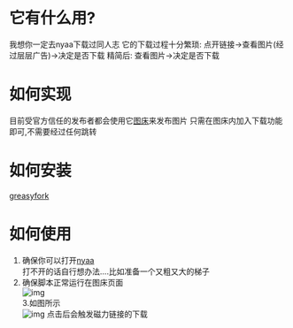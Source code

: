 # 它有什么用?
  我想你一定去nyaa下载过同人志
  它的下载过程十分繁琐:
  点开链接->查看图片(经过层层广告)->决定是否下载
  精简后:
  查看图片->决定是否下载
  
 # 如何实现
  目前受官方信任的发布者都会使用它[图床](https://hentai-covers.site/)来发布图片
  只需在图床内加入下载功能即可,不需要经过任何跳转

  
# 如何安装
 [greasyfork](https://sleazyfork.org/zh-CN/scripts/374410-hentai-cover%E4%BB%A5%E5%9B%BE%E6%90%9C%E7%A7%8D)
 
# 如何使用
1. 确保你可以打开[nyaa](https://sukebei.nyaa.si/)  
 打不开的话自行想办法....比如准备一个又粗又大的梯子  
 2. 确保脚本正常运行在图床页面<br/>
 ![img](https://files.catbox.moe/3j9lkw.png)  
 3.如图所示<br/>
 ![img](https://files.catbox.moe/aq31xc.gif)
 点击后会触发磁力链接的下载
